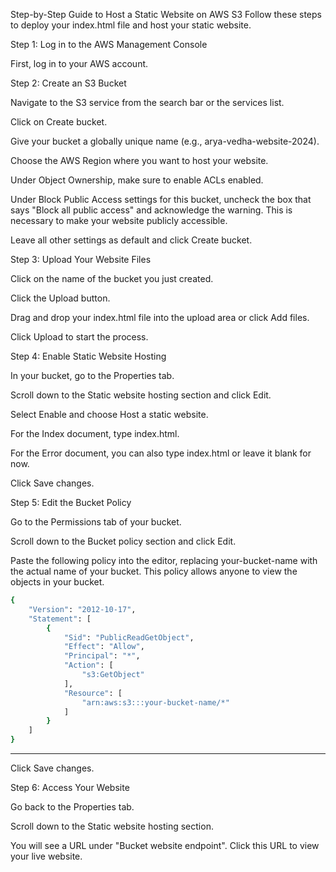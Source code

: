 Step-by-Step Guide to Host a Static Website on AWS S3
Follow these steps to deploy your index.html file and host your static website.

Step 1: Log in to the AWS Management Console

First, log in to your AWS account.

Step 2: Create an S3 Bucket

Navigate to the S3 service from the search bar or the services list.

Click on Create bucket.

Give your bucket a globally unique name (e.g., arya-vedha-website-2024).

Choose the AWS Region where you want to host your website.

Under Object Ownership, make sure to enable ACLs enabled.

Under Block Public Access settings for this bucket, uncheck the box that says "Block all public access" and acknowledge the warning. This is necessary to make your website publicly accessible.

Leave all other settings as default and click Create bucket.

Step 3: Upload Your Website Files

Click on the name of the bucket you just created.

Click the Upload button.

Drag and drop your index.html file into the upload area or click Add files.

Click Upload to start the process.

Step 4: Enable Static Website Hosting

In your bucket, go to the Properties tab.

Scroll down to the Static website hosting section and click Edit.

Select Enable and choose Host a static website.

For the Index document, type index.html.

For the Error document, you can also type index.html or leave it blank for now.

Click Save changes.

Step 5: Edit the Bucket Policy

Go to the Permissions tab of your bucket.

Scroll down to the Bucket policy section and click Edit.

Paste the following policy into the editor, replacing your-bucket-name with the actual name of your bucket. This policy allows anyone to view the objects in your bucket.
```bash
{
    "Version": "2012-10-17",
    "Statement": [
        {
            "Sid": "PublicReadGetObject",
            "Effect": "Allow",
            "Principal": "*",
            "Action": [
                "s3:GetObject"
            ],
            "Resource": [
                "arn:aws:s3:::your-bucket-name/*"
            ]
        }
    ]
}
```
---
Click Save changes.

Step 6: Access Your Website

Go back to the Properties tab.

Scroll down to the Static website hosting section.

You will see a URL under "Bucket website endpoint". Click this URL to view your live website.
